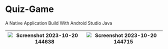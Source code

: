 # Quiz-Game
A Native Application Build With Android Studio Java

| ![Screenshot 2023-10-20 144638](https://github.com/WilmanTb/Quiz-Game/assets/148366527/d42417ca-7f51-4756-a2af-1e3bc5cfe0b8) | ![Screenshot 2023-10-20 144715](https://github.com/WilmanTb/Quiz-Game/assets/148366527/b370daf9-fda0-436e-a8b1-392f7d966b2a) |
|---|---|

